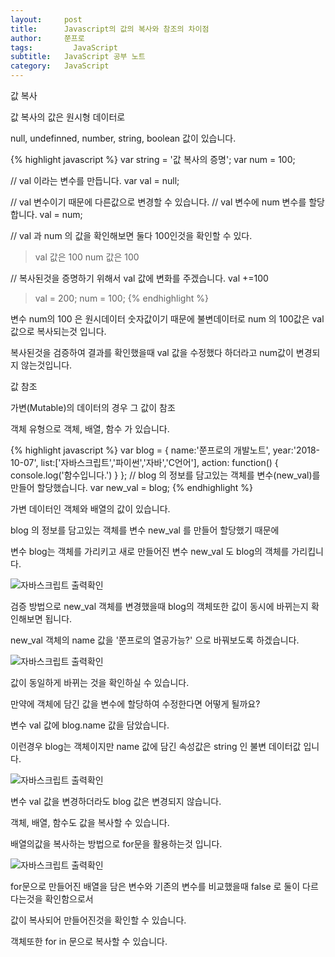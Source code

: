 ```yaml
---
layout:     post
title:      Javascript의 값의 복사와 참조의 차이점
author:     쭌프로
tags: 		  JavaScript
subtitle:   JavaScript 공부 노트
category:   JavaScript
---
```

<!-- Start Writing Below in Markdown -->

<div class="box">
  <div class="small-title">값 복사</div>
  <p>값 복사의 값은 원시형 데이터로</p>
  <p>null, undefinned, number, string, boolean 값이 있습니다.</p>
{% highlight javascript %}
var string = '값 복사의 증명';
var num = 100;

// val 이라는 변수를 만듭니다.
var val = null;

// val 변수이기 때문에 다른값으로 변경할 수 있습니다.
// val 변수에 num 변수를 할당합니다.
val = num;

// val 과 num 의 값을 확인해보면 둘다 100인것을 확인할 수 있다.
> val 값은 100
> num 값은 100

// 복사된것을 증명하기 위해서 val 값에 변화를 주겠습니다.
val +=100
> val = 200;
> num = 100;
{% endhighlight %}
  <p>변수 num의 100 은 원시데이터 숫자값이기 때문에 불변데이터로 num 의 100값은 val 값으로 복사되는것 입니다.</p>
  <p>복사된것을 검증하여 결과를 확인했을때 val 값을 수정했다 하더라고 num값이 변경되지 않는것입니다.</p>
</div>

<div class="box">
  <div class="small-title">값 참조</div>
  <p>가변(Mutable)의 데이터의 경우 그 값이 참조</p>
  <p>객체 유형으로 객체, 배열, 함수 가 있습니다.</p>
{% highlight javascript %}
var blog = {
    name:'쭌프로의 개발노트',
    year:'2018-10-07',
    list:['자바스크립트','파이썬','자바','C언어'],
    action: function() {
        console.log('함수입니다.')
    }
};
// blog 의 정보를 담고있는 객체를 변수(new_val)를 만들어 할당했습니다.
var new_val = blog;
{% endhighlight %}
<p>가변 데이터인 객체와 배열의 값이 있습니다.</p>
<p>blog 의 정보를 담고있는 객체를 변수 new_val 를 만들어 할당했기 때문에</p>
<p>변수 blog는 객체를 가리키고 새로 만들어진 변수 new_val 도 blog의 객체를 가리킵니다.</p>
<div class="img-box">
  <img src="https://alalstjr.github.io/promotes.github.io/img/2018-10-07-1.png" alt="자바스크립트 출력확인" />
</div>
<p>검증 방법으로 new_val 객체를 변경했을때 blog의 객체또한 값이 동시에 바뀌는지 확인해보면 됩니다.</p>
<p>new_val 객체의 name 값을 '쭌프로의 열공가능?' 으로 바꿔보도록 하겠습니다.</p>
<div class="img-box">
  <img src="https://alalstjr.github.io/promotes.github.io/img/2018-10-07-2.png" alt="자바스크립트 출력확인" />
</div>
<p>값이 동일하게 바뀌는 것을 확인하실 수 있습니다.</p>
</div>

<div class="box">
 <p>만약에 객체에 담긴 값을 변수에 할당하여 수정한다면 어떻게 될까요?</p>
  <p>변수 val 값에 blog.name 값을 담았습니다.</p>
  <p>이런경우 blog는 객체이지만 name 값에 담긴 속성값은 string 인 불변 데이터값 입니다.</p>
<div class="img-box">
  <img src="https://alalstjr.github.io/promotes.github.io/img/2018-10-07-3.png" alt="자바스크립트 출력확인" />
</div>
  <p>변수 val 값을 변경하더라도 blog 값은 변경되지 않습니다.</p>
</div>

<div class="box">
  <p>객체, 배열, 함수도 값을 복사할 수 있습니다.</p>
  <p>배열의값을 복사하는 방법으로 for문을 활용하는것 입니다.</p>
<div class="img-box">
  <img src="https://alalstjr.github.io/promotes.github.io/img/2018-10-07-4.png" alt="자바스크립트 출력확인" />
</div>
  <p>for문으로 만들어진 배열을 담은 변수와 기존의 변수를 비교했을때 false 로 둘이 다르다는것을 확인함으로서</p>
  <p>값이 복사되어 만들어진것을 확인할 수 있습니다.</p>
  <p>객체또한 for in 문으로 복사할 수 있습니다.</p>
</div>
